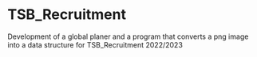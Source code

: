 # TSB_Recruitment
Development of a global planer and a program that converts a png image into a data structure for TSB_Recruitment 2022/2023
